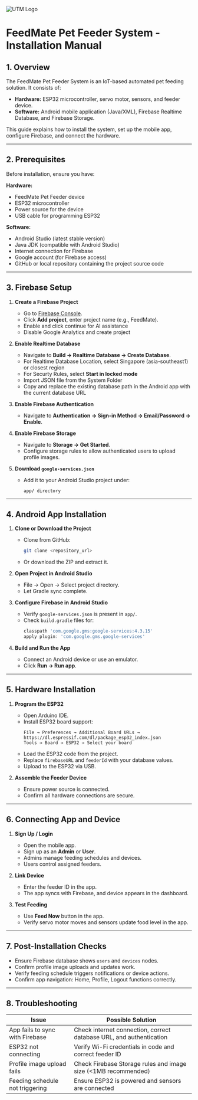 ![UTM Logo](https://upload.wikimedia.org/wikipedia/commons/c/cb/UTM-LOGO-FULL.png)

# FeedMate Pet Feeder System - Installation Manual

## 1. Overview
The FeedMate Pet Feeder System is an IoT-based automated pet feeding solution. It consists of:  
- **Hardware:** ESP32 microcontroller, servo motor, sensors, and feeder device.  
- **Software:** Android mobile application (Java/XML), Firebase Realtime Database, and Firebase Storage.  

This guide explains how to install the system, set up the mobile app, configure Firebase, and connect the hardware.

---

## 2. Prerequisites
Before installation, ensure you have:

**Hardware:**
- FeedMate Pet Feeder device
- ESP32 microcontroller
- Power source for the device
- USB cable for programming ESP32

**Software:**
- Android Studio (latest stable version)
- Java JDK (compatible with Android Studio)
- Internet connection for Firebase
- Google account (for Firebase access)
- GitHub or local repository containing the project source code

---

## 3. Firebase Setup
1. **Create a Firebase Project**
   - Go to [Firebase Console](https://console.firebase.google.com/).
   - Click **Add project**, enter project name (e.g., FeedMate).
   - Enable and click continue for AI assistance
   - Disable Google Analytics and create project


2. **Enable Realtime Database**
   - Navigate to **Build → Realtime Database → Create Database**.
   - For Realtime Database Location, select Singapore (asia-southeast1) or closest region
   - For Securty Rules, select **Start in locked mode**
   - Import JSON file from the System Folder
   - Copy and replace the existing database path in the Android app with the current database URL

3. **Enable Firebase Authentication**
   - Navigate to **Authentication → Sign-in Method → Email/Password → Enable**.

4. **Enable Firebase Storage**
   - Navigate to **Storage → Get Started**.
   - Configure storage rules to allow authenticated users to upload profile images.

5. **Download `google-services.json`**
   - Add it to your Android Studio project under:
     ```
     app/ directory
     ```

---

## 4. Android App Installation
1. **Clone or Download the Project**
   - Clone from GitHub:
     ```bash
     git clone <repository_url>
     ```
   - Or download the ZIP and extract it.

2. **Open Project in Android Studio**
   - File → Open → Select project directory.
   - Let Gradle sync complete.

3. **Configure Firebase in Android Studio**
   - Verify `google-services.json` is present in `app/`.
   - Check `build.gradle` files for:
     ```gradle
     classpath 'com.google.gms:google-services:4.3.15'
     apply plugin: 'com.google.gms.google-services'
     ```

4. **Build and Run the App**
   - Connect an Android device or use an emulator.
   - Click **Run → Run app**.

---

## 5. Hardware Installation
1. **Program the ESP32**
   - Open Arduino IDE.
   - Install ESP32 board support:
     ```
     File → Preferences → Additional Board URLs → https://dl.espressif.com/dl/package_esp32_index.json
     Tools → Board → ESP32 → Select your board
     ```
   - Load the ESP32 code from the project.
   - Replace `firebaseURL` and `feederId` with your database values.
   - Upload to the ESP32 via USB.

2. **Assemble the Feeder Device**
   - Ensure power source is connected.
   - Confirm all hardware connections are secure.

---

## 6. Connecting App and Device
1. **Sign Up / Login**
   - Open the mobile app.
   - Sign up as an **Admin** or **User**.
   - Admins manage feeding schedules and devices.
   - Users control assigned feeders.

2. **Link Device**
   - Enter the feeder ID in the app.
   - The app syncs with Firebase, and device appears in the dashboard.

3. **Test Feeding**
   - Use **Feed Now** button in the app.
   - Verify servo motor moves and sensors update food level in the app.

---

## 7. Post-Installation Checks
- Ensure Firebase database shows `users` and `devices` nodes.
- Confirm profile image uploads and updates work.
- Verify feeding schedule triggers notifications or device actions.
- Confirm app navigation: Home, Profile, Logout functions correctly.

---

## 8. Troubleshooting
| Issue | Possible Solution |
|-------|------------------|
| App fails to sync with Firebase | Check internet connection, correct database URL, and authentication |
| ESP32 not connecting | Verify Wi-Fi credentials in code and correct feeder ID |
| Profile image upload fails | Check Firebase Storage rules and image size (<1MB recommended) |
| Feeding schedule not triggering | Ensure ESP32 is powered and sensors are connected |
